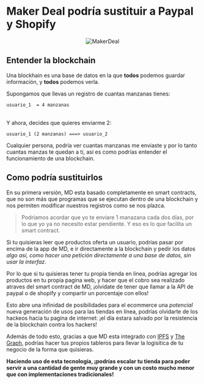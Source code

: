 # Maker Deal podría sustituir a Paypal y Shopify

<p align="center">
<img src="https://i.ibb.co/3TzYNLj/maker-vs-all-min.png" alt="MakerDeal">
</p>


## Entender la blockchain

Una blockhain es una base de datos en la que **todos** podemos guardar información, y **todos** podemos verla. 

Supongamos que llevas un registro de cuantas manzanas tienes:

```
usuario_1  = 4 manzanas
```
<br>
Y ahora, decides que quieres enviarme 2:

```
usuario_1 (2 manzanas) ===> usuario_2 
```

Cualquier persona, podría ver cuantas manzanas me enviaste y por lo tanto cuantas manzas te quedan a ti, así es como podrías entender el funcionamiento de una blockchain. 


## Como podría sustituirlos 

En su primera versión, MD esta basado completamente en smart contracts, que no son más que programas que se ejecutan dentro de una blockchain y nos permiten modificar nuestros registros como se nos plazca. 

> Podríamos acordar que yo te enviare 1 manazana cada dos días, por lo que yo  ya no necesito estar pendiente. Y eso es lo que facilita un smart contract. 

Si tu quisieras leer que productos oferta un usuario, podrías pasar por encima de la app de MD, e ir directamente a la blockchain y pedir los datos _algo así, como hacer una petición directamente a una base de datos, sin usar la interfaz_.

Por lo que si tu quisieras tener tu propia tienda en linea, podrías agregar los productos en tu propia pagina web, y hacer que el cobro sea realizado atraves del smart contract de MD, ¡olvidate de tener que llamar a la API de paypal o de shopify y compartir un porcentaje con ellos! 

Esto abre una infinidad de posibilidades para el ecommerce una _potencial_ nueva generación de usos para las tiendas en línea, podrías olvidarte de los hackeos hacia tu pagina de internet: ¡el día estara salvado por la resistencia de la blockchain contra los hackers!

Además de todo esto, gracias a que MD esta integrado con [IPFS](https://ipfs.io/) y [The  Graph](https://thegraph.com/), podrías hacer tus propios tableros para llevar la logisitica de tu negocio de la forma que quisieras. 

**Haciendo uso de esta tecnología, ¡podrías escalar tu tienda para poder servir a una cantidad de gente muy grande y con un costo mucho menor que con implementaciones tradicionales!**

